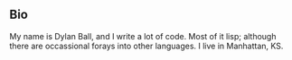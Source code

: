 ## Bio

My name is Dylan Ball, and I write a lot of code. Most of it lisp; although there are occassional forays into other languages.
I live in Manhattan, KS.
